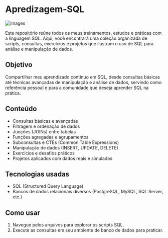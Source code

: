 # Apredizagem-SQL
![images](https://github.com/user-attachments/assets/013258f5-7662-43ca-bde5-a0e22f713896)

Este repositório reúne todos os meus treinamentos, estudos e práticas com a linguagem SQL. Aqui, você encontrará uma coleção organizada de scripts, consultas, exercícios e projetos que ilustram o uso de SQL para análise e manipulação de dados.

## Objetivo

Compartilhar meu aprendizado contínuo em SQL, desde consultas básicas até técnicas avançadas de manipulação e análise de dados, servindo como referência pessoal e para a comunidade que deseja aprender SQL na prática.

## Conteúdo

- Consultas básicas e avançadas  
- Filtragem e ordenação de dados  
- Junções (JOINs) entre tabelas  
- Funções agregadas e agrupamentos  
- Subconsultas e CTEs (Common Table Expressions)  
- Manipulação de dados (INSERT, UPDATE, DELETE)  
- Exercícios e desafios práticos  
- Projetos aplicados com dados reais e simulados  

## Tecnologias usadas

- SQL (Structured Query Language)  
- Bancos de dados relacionais diversos (PostgreSQL, MySQL, SQL Server, etc.)  

## Como usar

1. Navegue pelos arquivos para explorar os scripts SQL.  
2. Execute as consultas em seu ambiente de banco de dados para praticar.   


